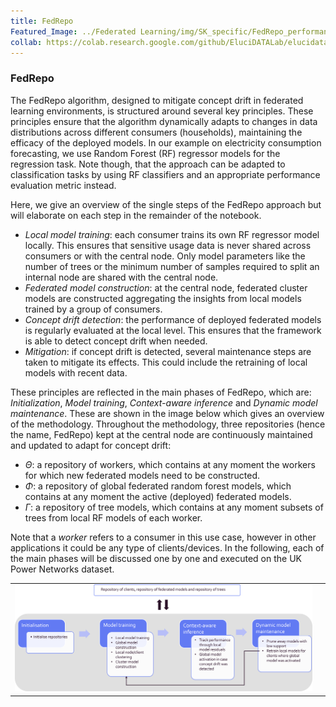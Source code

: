 ```yaml
---
title: FedRepo
Featured_Image: ../Federated Learning/img/SK_specific/FedRepo_performance.png
collab: https://colab.research.google.com/github/EluciDATALab/elucidatalab.starterkits/blob/main/notebooks/SK_4_2_Federated_Learning/elucidata_starterkit_4_2.ipynb
---
```


### FedRepo
The FedRepo algorithm, designed to mitigate concept drift in federated learning environments, is structured around several key principles. These principles ensure that the algorithm dynamically adapts to changes in data distributions across different consumers (households), maintaining the efficacy of the deployed models. In our example on electricity consumption forecasting, we use Random Forest (RF) regressor models for the regression task. Note though, that the approach can be adapted to classification tasks by using RF classifiers and an appropriate performance evaluation metric instead.

Here, we give an overview of the single steps of the FedRepo approach but will elaborate on each step in the remainder of the notebook.

 - *Local model training*: each consumer trains its own RF regressor model locally. This ensures that sensitive usage data is never shared across consumers or with the central node. Only model parameters like the number of trees or the minimum number of samples required to split an internal node are shared with the central node.
 - *Federated model construction*: at the central node, federated cluster models are constructed aggregating the insights from local models trained by a group of consumers.
 - *Concept drift detection*: the performance of deployed federated models is regularly evaluated at the local level. This ensures that the framework is able to detect concept drift when needed.
 - *Mitigation*: if concept drift is detected, several maintenance steps are taken to mitigate its effects. This could include the retraining of local models with recent data.

These principles are reflected in the main phases of FedRepo, which are: *Initialization*, *Model training*, *Context-aware inference* and *Dynamic model maintenance*. These are shown in the image below which gives an overview of the methodology. Throughout the methodology, three repositories (hence the name, FedRepo) kept at the central node are continuously maintained and updated to adapt for concept drift:

- $Θ$: a repository of workers, which contains at any moment the workers for which new federated models need to be constructed.
- $Φ$: a repository of global federated random forest models, which contains at any moment the active (deployed) federated models.
- $Γ$: a repository of tree models, which contains at any moment subsets of trees from local RF models of each worker.

Note that a *worker* refers to a consumer in this use case, however in other applications it could be any type of clients/devices. In the following, each of the main phases will be discussed one by one and executed on the UK Power Networks dataset.

<table><tr><td><img src='../Federated Learning/img/SK_specific/FedRepo.png' style="width: 1000px" height: auto;><td></tr></table>
